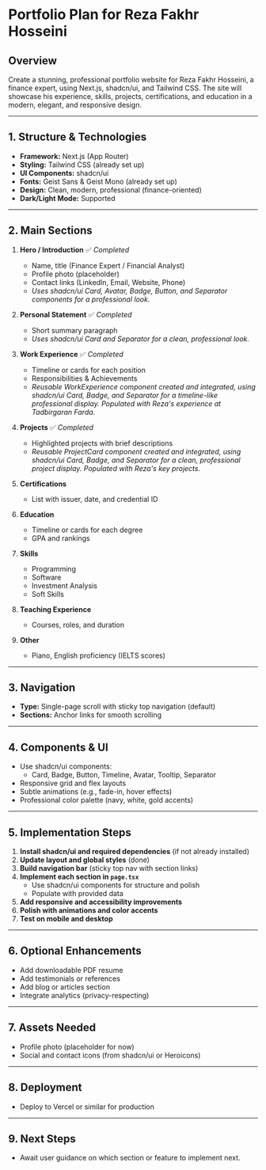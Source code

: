 # Portfolio Plan for Reza Fakhr Hosseini

## Overview

Create a stunning, professional portfolio website for Reza Fakhr Hosseini, a finance expert, using Next.js, shadcn/ui, and Tailwind CSS. The site will showcase his experience, skills, projects, certifications, and education in a modern, elegant, and responsive design.

---

## 1. Structure & Technologies

- **Framework:** Next.js (App Router)
- **Styling:** Tailwind CSS (already set up)
- **UI Components:** shadcn/ui
- **Fonts:** Geist Sans & Geist Mono (already set up)
- **Design:** Clean, modern, professional (finance-oriented)
- **Dark/Light Mode:** Supported

---

## 2. Main Sections

1. **Hero / Introduction** ✅ _Completed_

   - Name, title (Finance Expert / Financial Analyst)
   - Profile photo (placeholder)
   - Contact links (LinkedIn, Email, Website, Phone)
   - _Uses shadcn/ui Card, Avatar, Badge, Button, and Separator components for a professional look._

2. **Personal Statement** ✅ _Completed_

   - Short summary paragraph
   - _Uses shadcn/ui Card and Separator for a clean, professional look._

3. **Work Experience** ✅ _Completed_

   - Timeline or cards for each position
   - Responsibilities & Achievements
   - _Reusable WorkExperience component created and integrated, using shadcn/ui Card, Badge, and Separator for a timeline-like professional display. Populated with Reza's experience at Tadbirgaran Farda._

4. **Projects** ✅ _Completed_

   - Highlighted projects with brief descriptions
   - _Reusable ProjectCard component created and integrated, using shadcn/ui Card, Badge, and Separator for a clean, professional project display. Populated with Reza's key projects._

5. **Certifications**

   - List with issuer, date, and credential ID

6. **Education**

   - Timeline or cards for each degree
   - GPA and rankings

7. **Skills**

   - Programming
   - Software
   - Investment Analysis
   - Soft Skills

8. **Teaching Experience**

   - Courses, roles, and duration

9. **Other**

   - Piano, English proficiency (IELTS scores)

---

## 3. Navigation

- **Type:** Single-page scroll with sticky top navigation (default)
- **Sections:** Anchor links for smooth scrolling

---

## 4. Components & UI

- Use shadcn/ui components:
  - Card, Badge, Button, Timeline, Avatar, Tooltip, Separator
- Responsive grid and flex layouts
- Subtle animations (e.g., fade-in, hover effects)
- Professional color palette (navy, white, gold accents)

---

## 5. Implementation Steps

1. **Install shadcn/ui and required dependencies** (if not already installed)
2. **Update layout and global styles** (done)
3. **Build navigation bar** (sticky top nav with section links)
4. **Implement each section in `page.tsx`**
   - Use shadcn/ui components for structure and polish
   - Populate with provided data
5. **Add responsive and accessibility improvements**
6. **Polish with animations and color accents**
7. **Test on mobile and desktop**

---

## 6. Optional Enhancements

- Add downloadable PDF resume
- Add testimonials or references
- Add blog or articles section
- Integrate analytics (privacy-respecting)

---

## 7. Assets Needed

- Profile photo (placeholder for now)
- Social and contact icons (from shadcn/ui or Heroicons)

---

## 8. Deployment

- Deploy to Vercel or similar for production

---

## 9. Next Steps

- Await user guidance on which section or feature to implement next.
